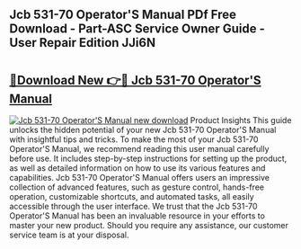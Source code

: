 ## Jcb 531-70 Operator'S Manual PDf Free Download - Part-ASC Service Owner Guide - User Repair Edition JJi6N

# <h2><a href="http://cf21911.oget.top/?id=Jcb+531-70+Operator%27S+Manual">🔗Download New 👉🔴 Jcb 531-70 Operator'S Manual</a></h2>

[![Jcb 531-70 Operator'S Manual new download](https://i.imgur.com/5g1atiW.png)](http://cf21911.oget.top/?id=Jcb+531-70+Operator%27S+Manual)
Product Insights This guide unlocks the hidden potential of your new Jcb 531-70 Operator'S Manual with insightful tips and tricks. To make the most of your Jcb 531-70 Operator'S Manual, we recommend reading this user manual carefully before use. It includes step-by-step instructions for setting up the product, as well as detailed information on how to use its various features and capabilities. Jcb 531-70 Operator'S Manual offers users an impressive collection of advanced features, such as gesture control, hands-free operation, customizable shortcuts, and automated tasks, all easily accessible through the user interface. We trust that the Jcb 531-70 Operator'S Manual has been an invaluable resource in your efforts to master your new product. Should you require any assistance, our customer service team is at your disposal.
